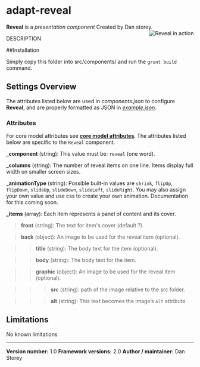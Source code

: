 # adapt-reveal

**Reveal** is a *presentation component* Created by Dan storey.
<img align="right" src="https://raw.githubusercontent.com/danielstorey/assets/master/reveal-demo.png" alt="Reveal in action">

DESCRIPTION

##Installation

Simply copy this folder into src/components/ and run the `grunt build` command.

## Settings Overview

The attributes listed below are used in *components.json* to configure **Reveal**, and are properly formatted as JSON in [*example.json*](https://github.com/danielstorey/adapt-reveal/example.json).

### Attributes

For core model attributes see [**core model attributes**](https://github.com/adaptlearning/adapt_framework/wiki/Core-model-attributes). The attributes listed below are specific to the `Reveal` component.

**_component** (string): This value must be: `reveal` (one word).

**_columns** (string): The number of reveal items on one line. Items display full width on smaller screen sizes.

**_animationType** (string): Possible built-in values are `shrink`, `flipUp`, `flipDown`, `slideUp`, `slideDown`, `slideLeft`, `slideRight`. You may also assign your own value and use css to create your own animation. Documentation for this coming soon.

**_items** (array): Each item represents a panel of content and its cover.

>**front** (string): The text for item's cover (default ?).

>**back** (object): An image to be used for the reveal item (optional).

>>**title** (string): The body text for the item (optional).

>>**body** (string): The body text for the item.

>>**graphic** (object): An image to be used for the reveal item (optional).

>>>**src** (string): path of the image relative to the src folder.

>>>**alt** (string): This text becomes the image’s `alt` attribute.


## Limitations

No known limitations

----------------------------
**Version number:**  1.0
**Framework versions:**  2.0
**Author / maintainer:** Dan Storey

